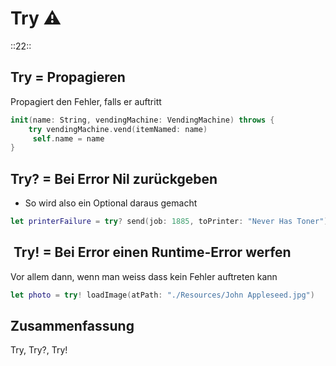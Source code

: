 # Try ⚠️
::22::

## Try = Propagieren

Propagiert den Fehler, falls er auftritt
```swift
init(name: String, vendingMachine: VendingMachine) throws {
	try vendingMachine.vend(itemNamed: name)
     self.name = name
}
```

## Try? = Bei Error Nil zurückgeben

- So wird also ein Optional daraus gemacht

```swift
let printerFailure = try? send(job: 1885, toPrinter: "Never Has Toner")
```

##  Try! = Bei Error einen Runtime-Error werfen

Vor allem dann, wenn man weiss dass kein Fehler auftreten kann
```swift
let photo = try! loadImage(atPath: "./Resources/John Appleseed.jpg")
```


## Zusammenfassung
Try, Try?, Try!